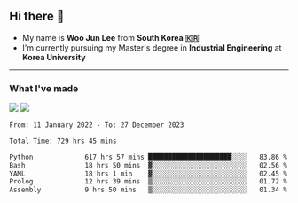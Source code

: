 ## Hi there 👋

- My name is **Woo Jun Lee** from **South Korea 🇰🇷**
- I'm currently pursuing my Master's degree in **Industrial Engineering** at **Korea University**

---

### What I've made

<a href="https://share.streamlit.io/tomtom1103/kuiai_hackathon_2022/main/JL_app.py"><img src="https://img.shields.io/badge/Journey Lee-161B22?style=for-the-badge&logo=streamlit&logoColor=FF4B4B"/></a> <a href="https://jeon-100.github.io/Dangzang/"><img src="https://img.shields.io/badge/당신을 위한 장학금, 당장!-161B22?style=for-the-badge&logo=react&logoColor=#61DAFB"/></a>

<!--START_SECTION:waka-->

```txt
From: 11 January 2022 - To: 27 December 2023

Total Time: 729 hrs 45 mins

Python             617 hrs 57 mins █████████████████████░░░░   83.86 %
Bash               18 hrs 50 mins  ▓░░░░░░░░░░░░░░░░░░░░░░░░   02.56 %
YAML               18 hrs 1 min    ▓░░░░░░░░░░░░░░░░░░░░░░░░   02.45 %
Prolog             12 hrs 39 mins  ▒░░░░░░░░░░░░░░░░░░░░░░░░   01.72 %
Assembly           9 hrs 50 mins   ▒░░░░░░░░░░░░░░░░░░░░░░░░   01.34 %
```

<!--END_SECTION:waka-->
